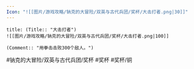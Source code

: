 ```yaml
---
Icon: "![[图片/游戏攻略/钠克的大冒险/双英与古代兵团/奖杯/大击打者.png|30]]"
---
```

```ad-common-bronze-trophy
title: (Title:: "大击打者")
![[图片/游戏攻略/钠克的大冒险/双英与古代兵团/奖杯/大击打者.png|100]]

(Comment:: "用拳击击败300个敌人。")
```

#钠克的大冒险/双英与古代兵团/奖杯 #奖杯 #奖杯/铜
